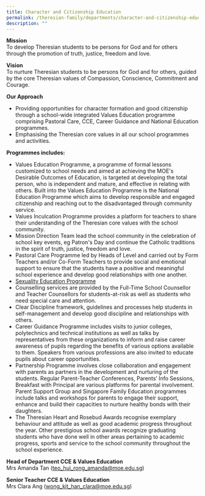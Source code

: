 ```yaml
---
title: Character and Citizenship Education
permalink: /theresian-family/departments/character-and-citizenship-education/
description: ""
---
```

<p><strong>Mission<br /></strong>To develop Theresian students to be persons for God and for others through the promotion of truth, justice, freedom and love.</p>
<p><strong>Vision<br /></strong>To nurture Theresian students to be persons for God and for others, guided by the core Theresian values of Compassion, Conscience, Commitment and Courage.&nbsp;</p>
<p><strong>Our Approach</strong></p>
<ul>
<li>Providing opportunities for character formation and good citizenship through a school-wide integrated Values Education programme comprising Pastoral Care, CCE, Career Guidance and National Education programmes.</li>
<li>Emphasising the Theresian core values in all our school programmes and activities.&nbsp;</li>
</ul>
<p><strong>Programmes includes:</strong></p>
<ul>
<li>Values Education Programme, a programme of formal lessons customized to school needs and aimed at achieving the MOE's Desirable Outcomes of Education, is targeted at developing the total person, who is independent and mature, and effective in relating with others. Built into the Values Education Programme is the National Education Programme which aims to develop responsible and engaged citizenship and reaching out to the disadvantaged through community service.&nbsp;</li>
<li>Values Inculcation Programme provides a platform for teachers to share their understanding of the Theresian core values with the school community.</li>
<li>Mission Direction Team lead the school community in the celebration of school key events, eg Patron's Day and continue the Catholic traditions in the spirit of truth, justice, freedom and love.&nbsp;</li>
<li>Pastoral Care Programme led by Heads of Level and carried out by Form Teachers and/or Co-Form Teachers to provide social and emotional support to ensure that the students have a positive and meaningful school experience and develop good relationships with one another.&nbsp;</li>
<li><a href="https://chijsttheresasconvent-moe-edu-sg-admin.cwp.sg/theresian-education/sexuality-education">Sexuality Education Programme</a></li>
<li>Counselling services are provided by the Full-Time School Counsellor and Teacher Counsellors for students-at-risk as well as students who need special care and attention.&nbsp;</li>
<li>Clear Discipline framework, guidelines and processes help students in self-management and develop good discipline and relationships with others.&nbsp;</li>
<li>Career Guidance Programme includes visits to junior colleges, polytechnics and technical institutions as well as talks by representatives from these organizations to inform and raise career awareness of pupils regarding the benefits of various options available to them. Speakers from various professions are also invited to educate pupils about career opportunities.&nbsp;</li>
<li>Partnership Programme involves close collaboration and engagement with parents as partners in the development and nurturing of the students. Regular Parent-Teacher Conferences, Parents&rsquo; Info Sessions, Breakfast with Principal are various platforms for parental involvement. Parent Support Group and Singapore Family Education programmes include talks and workshops for parents to engage their support, enhance and build their capacities to nurture healthy bonds with their daughters.&nbsp;</li>
<li>The Theresian Heart and Rosebud Awards recognise exemplary behaviour and attitude as well as good academic progress throughout the year. Other prestigious school awards recognize graduating students who have done well in other areas pertaining to academic progress, sports and service to the school community throughout the school experience.</li>
</ul>
<p><strong>Head of Department&nbsp;</strong><strong>CCE &amp; Values Education<br /></strong>Mrs Amanda Tan&nbsp;(<a href="mailto:teo_hui_rong_amanda@moe.edu.sg">teo_hui_rong_amanda@moe.edu.sg</a>)</p>
<p><strong>Senior Teacher CCE &amp; Values Education<br /></strong>Mrs Clara Ang (<a href="mailto:wong_kit_han_clara@moe.edu.sg">wong_kit_han_clara@moe.edu.sg</a>)</p>